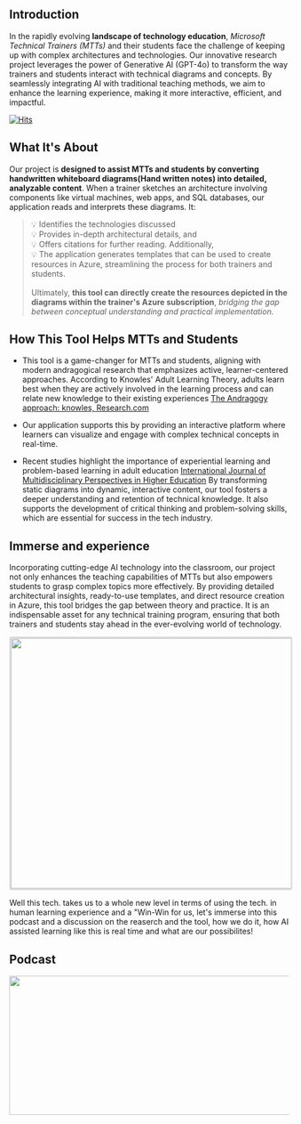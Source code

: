 ## Introduction
In the rapidly evolving **landscape of technology education**, _Microsoft Technical Trainers (MTTs)_ and their students face the challenge of keeping up with complex architectures and technologies. Our innovative research project leverages the power of Generative AI (GPT-4o) to transform the way trainers and students interact with technical diagrams and concepts. By seamlessly integrating AI with traditional teaching methods, we aim to enhance the learning experience, making it more interactive, efficient, and impactful.

[![Hits](https://hits.seeyoufarm.com/api/count/incr/badge.svg?url=https%3A%2F%2Fgithub.com%2Fghoshdipanjan%2FScribbleToAzureRiches&count_bg=%2379C83D&title_bg=%23555555&icon=&icon_color=%23E7E7E7&title=visits&edge_flat=false)](https://hits.seeyoufarm.com)

## What It's About
Our project is **designed to assist MTTs and students by converting handwritten whiteboard diagrams(Hand written notes) into detailed, analyzable content**. When a trainer sketches an architecture involving components like virtual machines, web apps, and SQL databases, our application reads and interprets these diagrams. It:
> :bulb: Identifies the technologies discussed<br>
> :bulb: Provides in-depth architectural details, and <br>
> :bulb: Offers citations for further reading. 
Additionally, <br>
> :bulb: The application generates templates that can be used to create resources in Azure, streamlining the process for both trainers and students. <br><br>Ultimately, 
**this tool can directly create the resources depicted in the diagrams within the trainer's Azure subscription**, _bridging the gap between conceptual understanding and practical implementation._

## How This Tool Helps MTTs and Students
* This tool is a game-changer for MTTs and students, aligning with modern andragogical research that emphasizes active, learner-centered approaches. According to Knowles' Adult Learning Theory, adults learn best when they are actively involved in the learning process and can relate new knowledge to their existing experiences [The Andragogy approach: knowles, Research.com](https://research.com/education/the-andragogy-approach) 
* Our application supports this by providing an interactive platform where learners can visualize and engage with complex technical concepts in real-time.

* Recent studies highlight the importance of experiential learning and problem-based learning in adult education [International Journal of Multidisciplinary Perspectives in Higher Education](https://ojed.org/jimphe) By transforming static diagrams into dynamic, interactive content, our tool fosters a deeper understanding and retention of technical knowledge. It also supports the development of critical thinking and problem-solving skills, which are essential for success in the tech industry.

## Immerse and experience
Incorporating cutting-edge AI technology into the classroom, our project not only enhances the teaching capabilities of MTTs but also empowers students to grasp complex topics more effectively. By providing detailed architectural insights, ready-to-use templates, and direct resource creation in Azure, this tool bridges the gap between theory and practice. It is an indispensable asset for any technical training program, ensuring that both trainers and students stay ahead in the ever-evolving world of technology.

<img style="border:3px solid #ddd;border-radius:4px;" src="https://github.com/user-attachments/assets/a9ab862b-914e-498a-941e-5138a23b9b25" width="600" height="450">

Well this tech. takes us to a whole new level in terms of using the tech. in human learning experience and a "Win-Win for us, let's immerse into this podcast and a discussion on the reaserch and the tool, how we do it, how AI assisted learning like this is real time and what are our possibilites!

## Podcast

<a href="https://scribbletorich-bzfrayc8gvcccsfz.australiaeast-01.azurewebsites.net/Home/Index?podcast=true" target="_blank"><img src="https://github.com/user-attachments/assets/5ccc90cc-17a9-4bcf-94a2-3cd19844efc5" width="800" height="250"></a>
